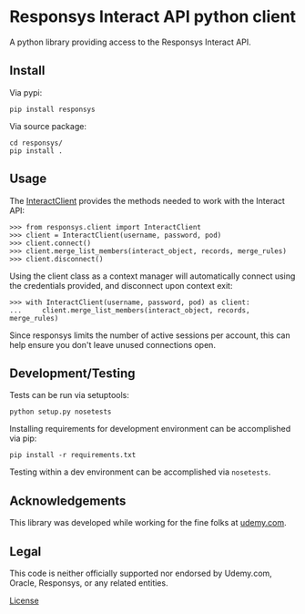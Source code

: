 # Responsys Interact API python client #

A python library providing access to the Responsys Interact API.

## Install ##

Via pypi:

	pip install responsys

Via source package:

	cd responsys/
	pip install .

## Usage ##

The [InteractClient](./responsys/client.py) provides the methods needed to work with
the Interact API:

	>>> from responsys.client import InteractClient
	>>> client = InteractClient(username, password, pod)
	>>> client.connect()
	>>> client.merge_list_members(interact_object, records, merge_rules)
	>>> client.disconnect()

Using the client class as a context manager will automatically connect using the credentials
provided, and disconnect upon context exit:

	>>> with InteractClient(username, password, pod) as client:
	...     client.merge_list_members(interact_object, records, merge_rules)

Since responsys limits the number of active sessions per account, this can help ensure you
don't leave unused connections open.

## Development/Testing ##

Tests can be run via setuptools:

	python setup.py nosetests

Installing requirements for development environment can be accomplished via pip:

	pip install -r requirements.txt

Testing within a dev environment can be accomplished via ```nosetests```.

## Acknowledgements ##

This library was developed while working for the fine folks at
[udemy.com](http://www.udemy.com/about).

## Legal ##

This code is neither officially supported nor endorsed by Udemy.com, Oracle, Responsys, or any
related entities.

[License](./LICENSE)

